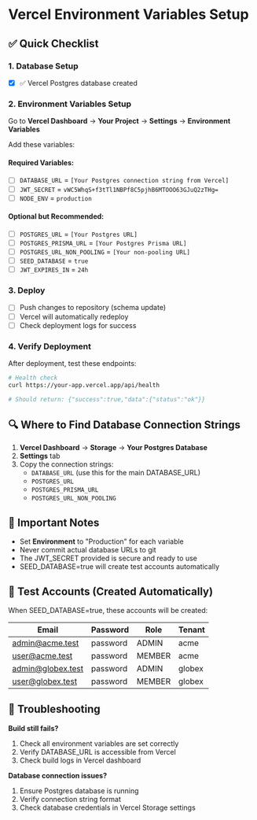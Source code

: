 # Vercel Environment Variables Setup

## ✅ Quick Checklist

### 1. Database Setup
- [x] ✅ Vercel Postgres database created

### 2. Environment Variables Setup
Go to **Vercel Dashboard** → **Your Project** → **Settings** → **Environment Variables**

Add these variables:

#### Required Variables:
- [ ] `DATABASE_URL` = `[Your Postgres connection string from Vercel]`
- [ ] `JWT_SECRET` = `vWC5WhqS+f3tTl1NBPf8C5pjhB6MTOOO63GJuQ2zTHg=`
- [ ] `NODE_ENV` = `production`

#### Optional but Recommended:
- [ ] `POSTGRES_URL` = `[Your Postgres URL]`
- [ ] `POSTGRES_PRISMA_URL` = `[Your Postgres Prisma URL]`
- [ ] `POSTGRES_URL_NON_POOLING` = `[Your non-pooling URL]`
- [ ] `SEED_DATABASE` = `true`
- [ ] `JWT_EXPIRES_IN` = `24h`

### 3. Deploy
- [ ] Push changes to repository (schema update)
- [ ] Vercel will automatically redeploy
- [ ] Check deployment logs for success

### 4. Verify Deployment
After deployment, test these endpoints:

```bash
# Health check
curl https://your-app.vercel.app/api/health

# Should return: {"success":true,"data":{"status":"ok"}}
```

## 🔍 Where to Find Database Connection Strings

1. **Vercel Dashboard** → **Storage** → **Your Postgres Database**
2. **Settings** tab
3. Copy the connection strings:
   - `DATABASE_URL` (use this for the main DATABASE_URL)
   - `POSTGRES_URL` 
   - `POSTGRES_PRISMA_URL`
   - `POSTGRES_URL_NON_POOLING`

## 🚨 Important Notes

- Set **Environment** to "Production" for each variable
- Never commit actual database URLs to git
- The JWT_SECRET provided is secure and ready to use
- SEED_DATABASE=true will create test accounts automatically

## 🧪 Test Accounts (Created Automatically)

When SEED_DATABASE=true, these accounts will be created:

| Email | Password | Role | Tenant |
|-------|----------|------|--------|
| admin@acme.test | password | ADMIN | acme |
| user@acme.test | password | MEMBER | acme |
| admin@globex.test | password | ADMIN | globex |
| user@globex.test | password | MEMBER | globex |

## 🔧 Troubleshooting

**Build still fails?**
1. Check all environment variables are set correctly
2. Verify DATABASE_URL is accessible from Vercel
3. Check build logs in Vercel dashboard

**Database connection issues?**
1. Ensure Postgres database is running
2. Verify connection string format
3. Check database credentials in Vercel Storage settings